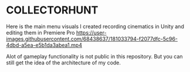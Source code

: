 # COLLECTORHUNT

Here is the main menu visuals I created recording cinematics in Unity and editing them in Premiere Pro
https://user-images.githubusercontent.com/68438637/181033794-f2077dfc-5c96-4dbd-a5ea-e5b1da3abea1.mp4

Alot of gameplay functionality is not public in this repository. But you can still get the idea of the architecture of my code.
